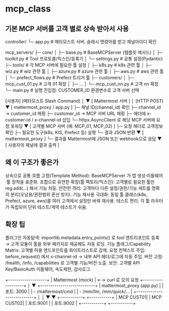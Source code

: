 # mcp_class
## 기본 MCP 서버를 고객 별로 상속 받아서 사용


controller/
└─ app.py                # 메타모스트 서버. 슬래시 명령어를 받고 채널아이디 확인

mcp_servers/
├─ core/
│  ├─ base.py            # BaseMCPServer (템플릿 메서드)
│  ├─ toolkit.py         # Tool 프로토콜/믹스인/등록기
│  └─ settings.py        # 공통 설정(Pydantic)
├─ tools/                # 각 MCP 서버에 필요한 툴 설정
│  ├─ k8s.py             # k8s 관련 툴
│  ├─ wiz.py             # wiz 관련 툴
│  ├─ azure.py           # azure 관련 툴
│  ├─ aws.py             # aws 관련 툴
│  └─ prefect_flows.py   # Prefect 트리거 툴
├─ customers/
│  ├─ mcp_cust_01.py     # 고객 01 확장
│  ├─ ...
│  └─ mcp_cust_nn.py     # 고객 nn 확장
└─ main.py               # 실행 진입점: CUSTOMER_ID 환경변수로 고객 서버 선택

[사용자] (메타모스트 Slash Command)
      │
      ▼
[ Mattermost 서버 ]
      │ (HTTP POST)
      ▼
[ mattermost_proxy / app.py ]
   ├─ 채널 ID(channel_id) 확인
   ├─ channel_id → customer_id 매핑
   ├─ customer_id → MCP 서버 URL 매핑
   ├─ 헤더에 x-customer-id / x-channel-id 삽입
   └─ httpx.AsyncClient 로 해당 MCP 서버에 요청 포워딩
      ▼
[ 고객별 MCP 서버 (예: MCP_01, MCP_02) ]
   ├─ 요청 헤더로 고객정보 확인
   ├─ 필요한 도구(k8s, KIS, Prefect 등) 실행
   └─ 결과 JSON 반환
      ▼
[ mattermost_proxy ]
   └─ 결과를 Mattermost에 JSON 또는 webhook으로 응답
      ▼
[ 사용자의 채널에 결과 출력 ]


## 왜 이 구조가 좋은가
상속으로 공통 흐름 고정(Template Method): BaseMCPServer 가 앱 생성·미들웨어·툴 장착을 표준화.
조합으로 유연한 확장(툴 팩토리/믹스인): 고객별로 필요한 툴만 reg.add(...) 해서 기능 차등.
안전한 격리: 고객마다 다른 설정/권한/기능 세트를 명확히 분리(오남용/권한범위 혼선 방지).
기능 재사용 극대화: 동일 툴 클래스(k8s, Prefect, azure, aws)를 여러 고객에서 설정만 바꿔 재사용.
테스트 편리: 각 툴 라우터가 독립되어 단위 테스트/계약 테스트가 쉬움.

## 확장 팁
플러그인 자동탐색: importlib.metadata.entry_points() 로 tool 엔트리포인트 등록 → 고객 모듈이 툴을 외부 패키지로 제공해도 자동 로딩.
기능 플래그/Capability Matrix: 고객별 허용 엔드포인트를 화이트리스트로 강제.
요청 컨텍스트 주입: before_request() 에서 x-channel-id → 내부 API 헤더/로그에 자동 주입.
버전 고정: /health, /info, /capabilities 로 고객별 기능/버전 노출.
보안: 고객별 API Key/BasicAuth 미들웨어, 속도제한, 감사로그.


+-------------------+
| Mattermost (mock) |   ←→  curl 로 모의 요청
+-------------------+
          │
          ▼
+---------------------------+
| mattermost_proxy (app.py) |
| 포트: 3000                |
| - /mattermost/cmd         |
| - /mm/llm, /mm/quick/...  |
+---------------------------+
   │                 │
   ▼                 ▼
+-----------+     +-----------+
| MCP CUST01|     | MCP CUST02|
| 포트:9001 |     | 포트:9002 |
+-----------+     +-----------+
